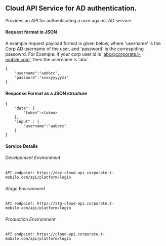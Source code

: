 ## Cloud API Service for AD authentication. 
Provides an API for authenticating a user against AD service. 

#### Request format in JSON
A example request payload format is given below, where 'username' is the Corp AD username of the user, and 'password' is the correspiding passowrd.
For Example. If your corp user id is 'abc@corporate.t-mobile.com', then the username is 'abc'
```
{
    "username":"aabbcc",
    "password":"xxxxyyyyyzz"
}
```

#### Response Format as a JSON structure
```
{
    "data": {
        "token":<token>
    },
    "input" : {
		"username":"aabbcc"
	}
}
```

#### Service Details

###### Development Environment
```
API endpoint: https://dev-cloud-api.corporate.t-mobile.com/api/platform/login
```
###### Stage Environment
```
API endpoint: https://stg-cloud-api.corporate.t-mobile.com/api/platform/login
```
###### Production Environment
```
API endpoint: https://cloud-api.corporate.t-mobile.com/api/platform/login
```